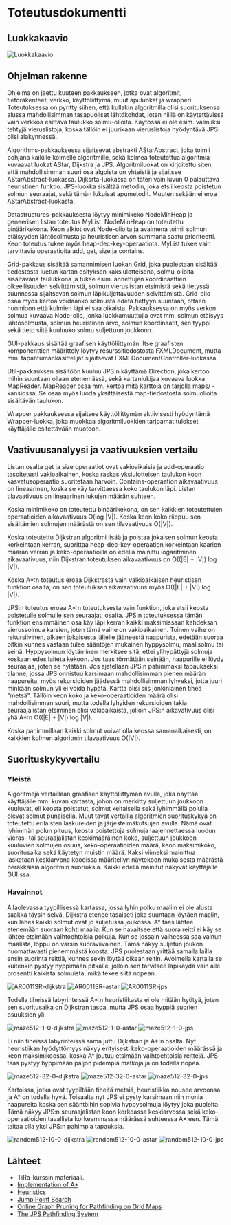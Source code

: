 # Toteutusdokumentti

## Luokkakaavio
![Luokkakaavio](kuvat/luokkakaavio.png)

## Ohjelman rakenne
Ohjelma on jaettu kuuteen pakkaukseen, jotka ovat algoritmit, tietorakenteet, verkko, käyttöliittymä, muut apuluokat ja wrapperi. Toteutuksessa on pyritty siihen, että kullakin algoritmilla olisi suorituksensa alussa mahdollisimman tasapuoliset lähtökohdat, joten niillä on käytettävissä vain verkkoa esittävä taulukko solmu-olioita. Käytössä ei ole esim. valmiiksi tehtyjä vieruslistoja, koska tällöin ei juurikaan vieruslistoja hyödyntävä JPS olisi alakynnessä.

Algorithms-pakkauksessa sijaitsevat abstrakti AStarAbstract, joka toimii pohjana kaikille kolmelle algoritmille, sekä kolmea toteutettua algoritmia kuvaavat luokat AStar, Dijkstra ja JPS. Algoritmiluokat on kirjoitettu siten, että mahdollisimman suuri osa algoista on yhteistä ja sijaitsee AStarAbstract-luokassa. Dijksrta-luokassa on täten vain luvun 0 palauttava heuristinen funktio. JPS-luokka sisältää metodin, joka etsii keosta poistetun solmun seuraajat, sekä tämän lukuisat apumetodit. Muuten sekään ei eroa AStarAbstract-luokasta.

Datastructures-pakkauksesta löytyy minimikeko NodeMinHeap ja geneerisen listan toteutus MyList. NodeMinHeap on toteutettu binäärikekona. Keon alkiot ovat Node-olioita ja avaimena toimii solmun etäisyyden lähtösolmusta ja heuristisen arvon summana saatu prioriteetti. Keon toteutus tukee myös heap-dec-key-operaatiota. MyList tukee vain tarvittavia operaatioita add, get, size ja contains.

Grid-pakkaus sisältää samannimisen luokan Grid, joka puolestaan sisältää tiedostosta luetun kartan esityksen kaksiulotteisena, solmu-olioita sisältävänä taulukkona ja tukee esim. annettujen koordinaattien oikeellisuuden selvittämistä, solmun vieruslistan etsimistä sekä tietyssä suunnassa sijaitsevan solmun läpikuljettavuuden selvittämistä. Grid-olio osaa myös kertoa voidaanko solmusta edetä tiettyyn suuntaan, ottaen huomioon että kulmien läpi ei saa oikaista. Pakkauksessa on myös verkon solmua kuvaava Node-olio, jonka luokkamuuttujia ovat mm. solmun etäisyys lähtösolmusta, solmun heuristinen arvo, solmun koordinaatit, sen tyyppi sekä tieto siitä kuuluuko solmu suljettuun joukkoon.

GUI-pakkaus sisältää graafisen käyttöliittymän. Itse graafisten komponenttien määrittely löytyy resurssitiedostosta FXMLDocument, mutta mm. tapahtumankäsittelijät sijaitsevat FXMLDocumentController-luokassa.

Util-pakkauksen sisältöön kuuluu JPS:n käyttämä Direction, joka kertoo mihin suuntaan ollaan etenemässä, sekä kartanlukijaa kuvaava luokka MapReader. MapReader osaa mm. kertoa mitä karttoja on tarjolla maps/ -kansiossa. Se osaa myös luoda yksittäisestä map-tiedostosta solmuolioita sisältävän taulukon.

Wrapper pakkauksessa sijaitsee käyttöliittymän aktiivisesti hyödyntämä Wrapper-luokka, joka muokkaa algoritmiluokkien tarjoamat tulokset käyttäjälle esitettävään muotoon.

## Vaativuusanalyysi ja vaativuuksien vertailu
Listan osalta get ja size operaatiot ovat vakioaikaisia ja add-operaatio tasoitetusti vakioaikainen, koska raskas yksiulotteisen taulukon koon kasvatusoperaatio suoritetaan harvoin. Contains-operaation aikavaativuus on lineaarinen, koska se käy tarvittaessa koko taulukon läpi. Listan tilavaativuus on lineaarinen lukujen määrän suhteen.

Koska minimikeko on toteutettu binäärikekona, on sen kaikkien toteutettujen operaatioiden aikavaativuus O(log |V|). Koska keon koko riippuu sen sisältämien solmujen määrästä on sen tilavaativuus O(|V|).

Koska toteutettu Dijkstran algoritmi lisää ja poistaa jokaisen solmun keosta korkeintaan kerran, suorittaa heap-dec-key-operaation korkeintaan kaarien määrän verran ja keko-operaatioilla on edellä mainittu logaritminen aikavaativuus, niin Dijkstran toteutuksen aikavaativuus on O((|E| + |V|) log |V|).

Koska A*:n toteutus eroaa Dijkstrasta vain valkioaikaisen heuristisen funktion osalta, on sen toteutuksen aikavaativuus myös O((|E| + |V|) log |V|).

JPS:n toteutus eroaa A*:n toteutuksesta vain funktion, joka etsii keosta poistetulle solmulle sen seuraajat, osalta. JPS:n toteutuksessa tämän funktion ensimmäinen osa käy läpi kerran kaikki maksimissaan kahdeksan vierussolmua karsien, joten tämä vaihe on vakioaikainen. Toinen vaihe on rekursiivinen, alkaen jokaisesta jäljelle jääneestä naapurista, edetään suoraa pitkin kunnes vastaan tulee sääntöjen mukainen hyppysolmu, maalisolmu tai seinä. Hyppysolmun löytäminen merkitsee sitä, ettei ylihypättyjä solmuja koskaan edes laiteta kekoon. Jos taas törmätään seinään, naapurille ei löydy seuraajaa, joten se hylätään. Jos ajatellaan JPS:n pahimmaksi tapaukseksi tilanne, jossa JPS onnistuu karsimaan mahdollisimman pienen määrän naapureita, myös rekursioiden jäädessä mahdollisimman lyhyeksi, jotta juuri minkään solmun yli ei voida hypätä. Kartta olisi siis jonkinlainen tiheä "metsä". Tällöin keon koko ja keko-operaatioiden määrä olisi mahdollisimman suuri, mutta todella lyhyiden rekursioiden takia seuraajalistan etsiminen olisi vakioaikaista, jolloin JPS:n aikavativuus olisi yhä A*:n O((|E| + |V|) log |V|).

Koska pahimmillaan kaikki solmut voivat olla keossa samanaikaisesti, on kaikkien kolmen algoritmin tilavaativuus O(|V|).

## Suorituskykyvertailu
### Yleistä
Algoritmeja vertaillaan graafisen käyttöliittymän avulla, joka näyttää käyttäjälle mm. kuvan kartasta, johon on merkitty suljettuun joukkoon kuuluvat, eli keosta poistetut, solmut keltaisella sekä lyhimmällä polulla olevat solmut punaisella. Muut tavat vertailla algoritmien suorituskykyä on toteutettu erilaisten laskureiden ja järjestelmäkutsujen avulla. Nämä ovat lyhimmän polun pituus, keosta poistettuja solmuja laajennettaessa luodun vieras- tai seuraajalistan keskimääräinen koko, suljettuun joukkoon kuuluvien solmujen osuus, keko-operaatioiden määrä, keon maksimikoko, suoritusaika sekä käytetyn muistin määrä. Kaksi viimeksi mainittua lasketaan keskiarvona koodissa määritellyn näytekoon mukaisesta määrästä peräkkäisiä algoritmin suoriuksia. Kaikki edellä mainitut näkyvät käyttäjälle GUI:ssa.

### Havainnot
Allaolevassa tyypillisessä kartassa, jossa lyhin polku maaliin ei ole alusta saakka täysin selvä, Dijkstra etenee tasaiseti joka suuntaan löytäen maalin, kun lähes kaikki solmut ovat jo suljetussa joukossa. A* taas lähtee etenemään suoraan kohti maalia. Kun se havaitsee että suora reitti ei käy se lähtee etsimään vaihtoehtoisia polkuja. Kun se jossain vaiheessa saa vainun maalista, loppu on varsin suoraviivainen. Tämä näkyy suljetun joukon huomattavasti pienemmästä koosta. JPS puolestaan yrittää samalla lailla ensin suorinta reittiä, kunnes sekin löytää oikean reitin. Avoimella kartalla se kuitenkin pystyy hyppimään pitkälle, jolloin sen tarvitsee läpikäydä vain alle prosentti kaikista solmuista, mikä tekee siitä nopean.

![AR0011SR-dijkstra](kuvat/AR0011SR-dijkstra.png)
![AR0011SR-astar](kuvat/AR0011SR-astar.png)
![AR0011SR-jps](kuvat/AR0011SR-jps.png)

Todella tiheissä labyrinteissä A*:n heuristiikasta ei ole mitään hyötyä, joten sen suoritusaika on Dijkstran tasoa, mutta JPS osaa hyppiä suorien osuuksien yli.

![maze512-1-0-dijkstra](kuvat/maze512-1-0-dijkstra.png)
![maze512-1-0-astar](kuvat/maze512-1-0-astar.png)
![maze512-1-0-jps](kuvat/maze512-1-0-jps.png)

Ei niin tiheissä labyrinteissä sama juttu Dijkstran ja A*:n osalta. Nyt heuristiikan hyödyttömyys näkyy erityisesti keko-operaatioiden määrässä ja keon maksimikoossa, koska A* joutuu etsimään vaihtoehtoisia reittejä. JPS taas pystyy hyppimään paljon pidempiä matkoja ja on todella nopea.

![maze512-32-0-dijkstra](kuvat/maze512-32-0-dijkstra.png)
![maze512-32-0-astar](kuvat/maze512-32-0-astar.png)
![maze512-32-0-jps](kuvat/maze512-32-0-jps.png)

Kartoissa, jotka ovat tyypiltään tiheitä metsiä, heuristiikka nousee arvoonsa ja A* on todella hyvä. Toisaalta nyt JPS ei pysty karsimaan niin monia naapureita koska sen sääntöihin sopivia hyppysolmuja löytyy joka puolelta. Tämä näkyy JPS:n seuraajalistan koon korkeassa keskiarvossa sekä keko-operaatioiden tavallista korkeammassa määrässä suhteessa A*:een. Tämä taitaa olla yksi JPS:n pahimpia tapauksia.

![random512-10-0-dijkstra](kuvat/random512-10-0-dijkstra.png)
![random512-10-0-astar](kuvat/random512-10-0-astar.png)
![random512-10-0-jps](kuvat/random512-10-0-jps.png)


## Lähteet
- TiRa-kurssin materiaali.
- [Implementation of A*](http://www.redblobgames.com/pathfinding/a-star/implementation.html)
- [Heuristics](http://theory.stanford.edu/~amitp/GameProgramming/Heuristics.html)
- [Jump Point Search](https://harablog.wordpress.com/2011/09/07/jump-point-search/)
- [Online Graph Pruning for Pathfinding on Grid Maps](http://users.cecs.anu.edu.au/~dharabor/data/papers/harabor-grastien-aaai11.pdf)
- [The JPS Pathfinding System](http://users.cecs.anu.edu.au/~dharabor/data/papers/harabor-grastien-socs12.pdf)
